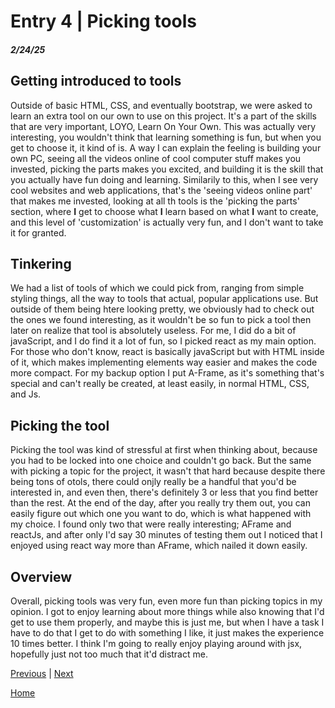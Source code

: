 # Entry 4 | Picking tools
##### 2/24/25

## Getting introduced to tools
Outside of basic HTML, CSS, and eventually bootstrap, we were asked to learn an extra tool on our own to use on this project. It's a part of the skills that are very important, LOYO, Learn On Your Own.
This was actually very interesting, you wouldn't think that learning something is fun, but when you get to choose it, it kind of is. A way I can explain the feeling is building your own PC, seeing all the videos online of cool computer stuff makes you invested, picking the parts makes you excited, and building it is the skill that you actually have fun doing and learning. Similarily to this, when I see very cool websites and web applications, that's the 'seeing videos online part' that makes me invested, looking at all th tools is the 'picking the parts' section, where **I** get to choose what **I** learn based on what **I** want to create, and this level of 'customization' is actually very fun, and I don't want to take it for granted.
## Tinkering
We had a list of tools of which we could pick from, ranging from simple styling things, all the way to tools that actual, popular applications use. But outside of them being htere looking pretty, we obviously had to check out the ones we found interesting, as it wouldn't be so fun to pick a tool then later on realize that tool is absolutely useless. For me, I did do a bit of javaScript, and I do find it a lot of fun, so I picked react as my main option. For those who don't know, react is basically javaScript but with HTML inside of it, which makes implementing elements way easier and makes the code more compact. For my backup option I put A-Frame, as it's something that's special and can't really be created, at least easily, in normal HTML, CSS, and Js.
## Picking the tool
Picking the tool was kind of stressful at first when thinking about, because you had to be locked into one choice and couldn't go back. But the same with picking a topic for the project, it wasn't that hard because despite there being tons of otols, there could onjly really be a handful that you'd be interested in, and even then, there's definitely 3 or less that you find better than the rest. At the end of the day, after you really try them out, you can easily figure out which one you want to do, which is what happened with my choice. I found only two that were really interesting; AFrame and reactJs, and after only I'd say 30 minutes of testing them out I noticed that I enjoyed using react way more than AFrame, which nailed it down easily.
## Overview
Overall, picking tools was very fun, even more fun than picking topics in my opinion. I got to enjoy learning about more things while also knowing that I'd get to use them properly, and maybe this is just me, but when I have a task I have to do that I get to do with something I like, it just makes the experience 10 times better. I think I'm going to really enjoy playing around with jsx, hopefully just not too much that it'd distract me.

[Previous](entry03.md) | [Next](entry05.md)

[Home](../README.md)

